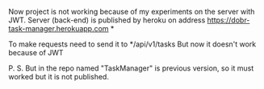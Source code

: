 Now project is not working because of my experiments on the server with JWT.
Server (back-end) is published by heroku on address https://dobr-task-manager.herokuapp.com *

To make requests need to send it to */api/v1/tasks
But now it doesn't work because of JWT

P. S. But in the repo named "TaskManager" is previous version, so it must worked but it is not published.

